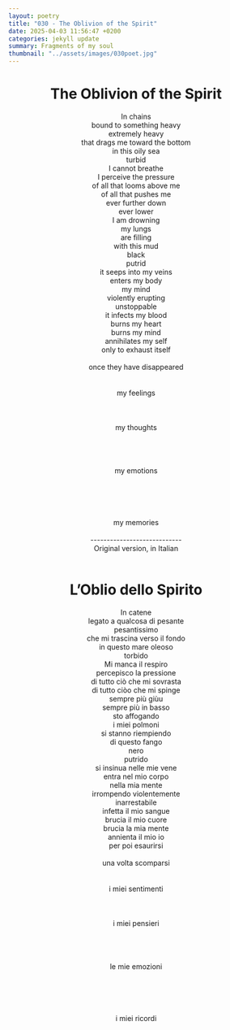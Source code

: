 ```yaml
---
layout: poetry
title: "030 - The Oblivion of the Spirit"
date: 2025-04-03 11:56:47 +0200
categories: jekyll update
summary: Fragments of my soul
thumbnail: "../assets/images/030poet.jpg"
---
```


<div style="text-align: center;">
<h1>The Oblivion of the Spirit</h1>
</div>
<div style="text-align: center;">
In chains<br>
bound to something heavy<br>
extremely heavy<br>
that drags me toward the bottom<br>
in this oily sea<br>
turbid<br>
I cannot breathe<br>
I perceive the pressure<br>
of all that looms above me<br>
of all that pushes me<br>
ever further down<br>
ever lower<br>
I am drowning<br>
my lungs<br>
are filling<br>
with this mud<br>
black<br>
putrid<br>
it seeps into my veins<br>
enters my body<br>
my mind<br>
violently erupting<br>
unstoppable<br>
it infects my blood<br>
burns my heart<br>
burns my mind<br>
annihilates my self<br>
only to exhaust itself<br>
<br>
once they have disappeared<br>
<br>
<br>
my feelings<br>
<br>
<br>
<br>
my thoughts<br>
<br>
<br>
<br>
<br>
my emotions<br>
<br>
<br>
<br>
<br>
<br>
my memories<br>
</div>
<br>

<div style="text-align: center;"> 
----------------------------<br>
Original version, in Italian</div>
<br>
<div style="text-align: center;">
<h1>L’Oblio dello Spirito</h1>
</div>
<div style="text-align: center;">
In catene<br>
legato a qualcosa di pesante<br>
pesantissimo<br>
che mi trascina verso il fondo<br>
in questo mare oleoso<br>
torbido<br>
Mi manca il respiro<br>
percepisco la pressione<br>
di tutto ciò che mi sovrasta<br>
di tutto ciòo che mi spinge<br>
sempre più giùu<br>
sempre più in basso<br>
sto affogando<br>
i miei polmoni<br>
si stanno riempiendo<br>
di questo fango<br>
nero<br>
putrido<br>
si insinua nelle mie vene<br>
entra nel mio corpo<br>
nella mia mente<br>
irrompendo violentemente<br>
inarrestabile<br>
infetta il mio sangue<br>
brucia il mio cuore<br>
brucia la mia mente<br>
annienta il mio io<br>
per poi esaurirsi<br>
<br>
una volta scomparsi<br>
<br>
<br>
i miei sentimenti<br>
<br><br><br>
i miei pensieri<br>
<br><br><br><br>
le mie emozioni<br>
<br><br><br><br><br>
i miei ricordi<br>
</div>
